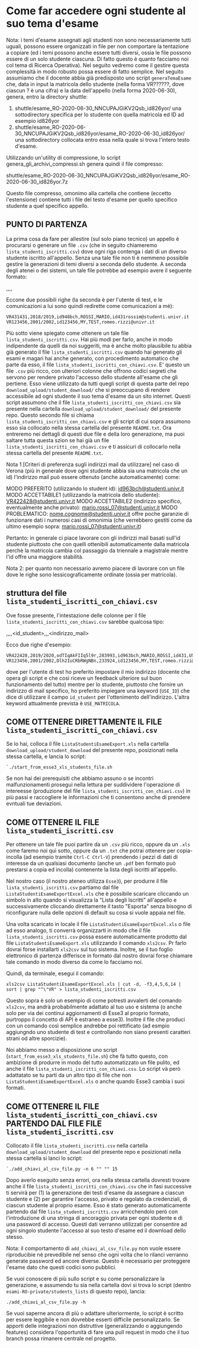 # Come far accedere ogni studente al suo tema d'esame

Nota: i temi d'esame assegnati agli studenti non sono necessariamente tutti uguali, possono essere organizzati in file per non comportare la tentazione a copiare (ed i temi possono anche essere tutti diversi, ossia le file possono essere di un solo studente ciascuna. Di fatto questo è quanto facciamo noi col tema di Ricerca Operativa). Nel seguito vedremo come il gestire questa complessità in modo robusto possa essere di fatto semplice.
Nel seguito assumiamo che il docente abbia già predisposto uno script `generaTemaEsame` che, data in input la matricola dello studente (nella forma VR??????, dove ciascun ? è una cifra) e la data dell'appello (nella forma 2020-06-30), genera, entro la directory shuttle:

1. shuttle/esame_RO-2020-06-30_NNCUPAJGiKV2Qsb_id826yor/  una sottodirectory specifica per lo studente con quella matricola ed ID ad esempio id826yor
2. shuttle/esame_RO-2020-06-30_NNCUPAJGiKV2Qsb_id826yor/esame_RO-2020-06-30_id826yor/ una sottodirectory collocata entro essa nella quale si trova l'intero testo d'esame.

Utilizzando un'utility di compressione, lo script genera_gli_archivi_compressi.sh genera quindi il file compresso:

shuttle/esame_RO-2020-06-30_NNCUPAJGiKV2Qsb_id826yor/esame_RO-2020-06-30_id826yor.7z

Questo file compresso, omonimo alla cartella che contiene (eccetto l'estensione) contiene tutti i file del testo d'esame per quello specifico studente a quel specifico appello. 

## PUNTO DI PARTENZA

La prima cosa da fare per allestire (sul solo piano tecnico) un appello è procurarsi o generare un file `.csv` (che in seguito chiameremo `lista_studenti_iscritti.csv`) dove ogni riga contenga i dati di un diverso studente iscritto all'appello.
Senza una tale file non ti è nemmeno possibile gestire la generazioni di temi diversi a seconda dello studente.
A seconda degli atenei o dei sistemi, un tale file potrebbe ad esempio avere il seguente formato:

<matricola>,<anno accademico di frequenza>,<cognome>,<nome>,<indirizzo>

Eccone due possibili righe (la seconda è per l'utente di test, e le comunicazioni a lui sono quindi redirette come comunicazioni a mè):
```
VR431431,2018/2019,id948bch,ROSSI,MARIO,id431rossim@studenti.univr.it
VR123456,2001/2002,id123456,MY,TEST,romeo.rizzi@univr.it
```

Più sotto viene spiegato come ottenere un tale file `lista_studenti_iscritti.csv`. Hai più modi per farlo, anche in modo indipendente da quelli da noi suggeriti, ma è anche molto plausibile tu abbia già generato il file `lista_studenti_iscritti.csv` quando hai generato gli esami e magari hai anche generato, con procedimento automatico che parte da esso, il file `lista_studenti_iscritti_con_chiavi.csv`. E' questo un file `.csv` più ricco, con ulteriori colonne che offrono codici segreti che servono per rendere privato l'accesso dello studente all'esame che gli pertiene. Esso viene utilizzato da tutti quegli script di questa parte del repo `download_upload/student_download/` che si preoccupano di rendere accessibile ad ogni studente il suo tema d'esame da un sito internet.
Questi script assumono che il file `lista_studenti_iscritti_con_chiavi.csv` sia presente nella cartella `download_upload/student_download/` del presente repo.
Questo secondo file si chiama `lista_studenti_iscritti_con_chiavi.csv` e gli script di cui sopra assumono esso sia collocato nella stessa cartella del presente `README.txt`.
Ora entreremo nei dettagli di questi due file e della loro generazione, ma puoi saltare tutta questa szion se hai già un file `lista_studenti_iscritti_con_chiavi.csv` e ti assicuri di collocarlo nella stessa cartella del presente `README.txt`.  

Nota 1 [Criteri di preferenza sugli indirizzi mail da utilizzare] nel caso di Verona (più in generale dove ogni studente abbia sia una matricola che un id) l'indirizzo mail può essere ottenuto (anche automaticamente) come:

MODO PREFERITO (utilizzando lo student id):
   id963bch@studenti.univr.it
MODO ACCETTABILE1 (utilizzando la matricola dello studente):
   VR422428@studenti.univr.it
MODO ACCETTABILE2 (indirizzo specifico, eventualmente anche privato):
   mario.rossi_07@studenti.univr.it 
MODO PROBLEMATICO:
   nome.cognome@studenti.univr.it offre poche garanzie di funzionare dati i numerosi casi di omonimia (che verrebbero gestiti come da ultimo esempio sopra: mario.rossi_07@studenti.univr.it) 

Pertanto: in generale ci piace lavorare con gli indirizzi mail basati sull'id studente piuttosto che con quelli ottenibili automaticamente dalla matricola perchè la matricola cambia col passaggio da triennale a magistrale mentre l'id offre una maggiore stabilità.

Nota 2: per quanto non necessario avremo piacere di lavorare con un file dove le righe sono lessicograficamente ordinate (ossia per matricola).

## struttura del file `lista_studenti_iscritti_con_chiavi.csv`

Ove fosse presente, l'intestazione delle colonne per il file `lista_studenti_iscritti_con_chiavi.csv` sarebbe qualcosa tipo:

<matricola>,<anno accademico di frequenza>,<ancora>,<password>,<id_student>,<cognome>,<nome>,<indirizzo_mail>

Ecco due righe d'esempio:
```
VR422428,2019/2020,odTIqAkFIIq5l9r,283993,id963bch,MARIO,ROSSI,id431,USE_ID
VR123456,2001/2002,Dlh2IuCRbRWgNBn,233924,id123456,MY,TEST,romeo.rizzi@univr.it
```

dove per l'utente di test ho preferito impostare il mio indirizzo (docente che opera gli script e che così riceve un feedback ulteriore sul buon funzionamento del tutto) mentre per lo studente, piuttosto che fornire un indirizzo di mail specifico, ho preferito impiegare una keyword (`USE_ID`) che dice di utilizzare il campo `id_student` per l'ottenimento dell'indirizzo. L'altra keyword attualmente prevista è `USE_MATRICOLA`. 


## COME OTTENERE DIRETTAMENTE IL FILE `lista_studenti_iscritti_con_chiavi.csv` 

Se lo hai, colloca il file `ListaStudentiEsameExport.xls` nella cartella `download_upload/student_download` del presente repo, posizionati nella stessa cartella, e lancia lo script:

```
`./start_from_esse3_xls_students_file.sh
```

Se non hai dei prerequisiti che abbiamo assuno o se incontri malfunzionamenti prosegui nella lettura per suddividere l'operazione di intereesse (produzione del file `lista_studenti_iscritti_con_chiavi.csv`) in più passi e raccogliere le informazioni che ti consentono anche di prendere evntuali tue deviazioni.

## COME OTTENERE IL FILE `lista_studenti_iscritti.csv`

Per ottenere un tale file puoi partire da un `.csv` più ricco, oppure da un `.xls` come faremo noi quì sotto, oppure da un `.txt` che potrai ottenere per copia-incolla (ad esempio tramite `Ctrl-C Ctrl-V`) prendendo i pezzi di dati di interesse da un qualsiasi documento (anche un `.pdf` ben formato può prestarsi a copia ed incolla) contenente la lista degli iscritti all'appello.

Nel nostro caso (il nostro ateneo utilizza `Esse3`), per produrre il file `lista_studenti_iscritti.csv` partiamo dal file `ListaStudentiEsameExportExcel.xls` che è possibile scaricare cliccando un simbolo in alto quando si visualizza la "Lista degli Iscritti" all'appello e successivamente cliccando direttamente il tasto "Esporta" senza bisogno di riconfigurare nulla delle opzioni di default su cosa si vuole appaia nel file.

Una volta scaricato in locale il file `ListaStudentiEsameExportExcel.xls` o file ad esso analogo, ti converrà organizzarti in modo che il file `lista_studenti_iscritti.csv` possa essere automaticamente prodotto dal file `ListaStudentiEsameExport.xls` utilizzando il comando `xls2csv`. Pr farlo dovrai forse installarti `xls2csv` sul tuo sistema. Inoltre, se il tuo foglio elettronico di partenza differisce in formato dal nostro dovrai forse chiamare tale comando in modo diverso da come lo facciamo noi.

Quindi, da terminale, esegui il comando:

```
xls2csv ListaStudentiEsameExportExcel.xls | cut -d, -f3,4,5,6,14 | sort | grep "^\"VR" > lista_studenti_iscritti.csv
```

Questo sopra è solo un esempio di come potresti avvalerti del comando `xls2csv`, ma andrà probabilmente adattato al tuo uso e sistema (o anche solo per via dei continui aggiornamenti di Esse3 al proprio formato, purtroppo il concetto di API è estraneo a esse3).
Inoltre il file che produci con un comando così semplice andrebbe poi rettificato (ad esmpio aggiungndo uno studente di test e controllando non siano presenti caratteri strani od altre sporcizie).

Noi abbiamo messo a disposizione uno script (`start_from_esse3_xls_students_file.sh`) che fà tutto questo, con ambizione di produrre in modo del tutto automatizzato un file pulito, ed anche il file `lista_studenti_iscritti_con_chiavi.csv`. Lo script và però adattatato se tu parti da un altro tipo di file che non `ListaStudentiEsameExportExcel.xls` o anche quando Esse3 cambia i suoi formati. 

## COME OTTENERE IL FILE `lista_studenti_iscritti_con_chiavi.csv` PARTENDO DAL FILE FILE `lista_studenti_iscritti.csv`

Collocato il file `lista_studenti_iscritti.csv` nella cartella `download_upload/student_download` del presente repo e posizionati nella stessa cartella si lanci lo script:

```
`./add_chiavi_al_csv_file.py -n 6 "" "" 15
```

Dopo averlo eseguito senza errori, ora nella stessa cartella dovresti trovare anche il file `lista_studenti_iscritti_con_chiavi.csv` che in fasi successive ti servirà per (1) la generazione dei testi d'esame da assegnare a ciascun studente e (2) per garantire l'accesso, privato e regolato da credenziali, di ciascun studente al proprio esame.
Esso è stato generato automaticamente partendo dal file `lista_studenti_iscritti.csv` arricchendolo però con l'introduzione di una stringa di ancoraggio privata per ogni studente e di una password di accesso. Questi dati verranno utilizzati per consentire ad ogni singolo studente l'accesso al suo testo d'esame ed il download dello stesso.

Nota: il comportamento di `add_chiavi_al_csv_file.py` non vuole essere riproducibie nè prevedibile nel senso che ogni volta che lo rilanci verranno generate password ed ancore diverse. Questo è necessario per proteggere l'esame dato che questi codici sono pubblici.

Se vuoi conoscere di più sullo script e su come personalizzare la generazione, e assumendo tu sia nella cartella dovi si trova lo script (dentro `esami-RO-private/students_lists` di questo repo), lancia:

```
./add_chiavi_al_csv_file.py -h
```

Se vuoi saperne ancora di più o adattare ulteriormente, lo script è scritto per essere leggibile e non dovrebbe esserti difficile personalizzarlo. Se apporti delle integrazioni non distruttive (generalizzando o aggiungendo features) considera l'opportunità di fare una pull request in modo che il tuo branch possa rimanere centrale nel progetto. 
